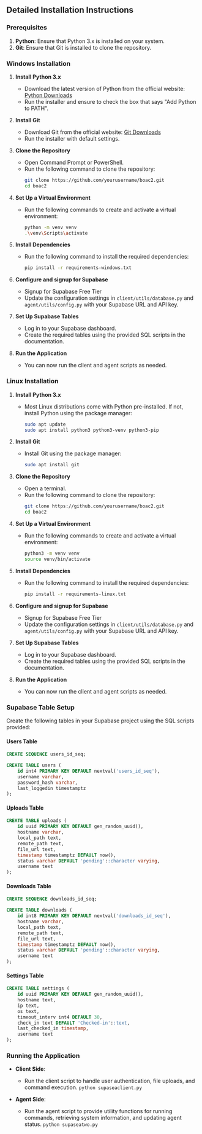 ## Detailed Installation Instructions

### Prerequisites

1. **Python**: Ensure that Python 3.x is installed on your system.
2. **Git**: Ensure that Git is installed to clone the repository.

### Windows Installation

1. **Install Python 3.x**
   - Download the latest version of Python from the official website: [Python Downloads](https://www.python.org/downloads/)
   - Run the installer and ensure to check the box that says "Add Python to PATH".

2. **Install Git**
   - Download Git from the official website: [Git Downloads](https://git-scm.com/download/win)
   - Run the installer with default settings.

3. **Clone the Repository**
   - Open Command Prompt or PowerShell.
   - Run the following command to clone the repository:
     ```sh
     git clone https://github.com/yourusername/boac2.git
     cd boac2
     ```

4. **Set Up a Virtual Environment**
   - Run the following commands to create and activate a virtual environment:
     ```sh
     python -m venv venv
     .\venv\Scripts\activate
     ```

5. **Install Dependencies**
   - Run the following command to install the required dependencies:
     ```sh
     pip install -r requirements-windows.txt
     ```

6. **Configure and signup for Supabase**
   - Signup for Supabase Free Tier
   - Update the configuration settings in `client/utils/database.py` and `agent/utils/config.py` with your Supabase URL and API key.

7. **Set Up Supabase Tables**
   - Log in to your Supabase dashboard.
   - Create the required tables using the provided SQL scripts in the documentation.

8. **Run the Application**
   - You can now run the client and agent scripts as needed.

### Linux Installation

1. **Install Python 3.x**
   - Most Linux distributions come with Python pre-installed. If not, install Python using the package manager:
     ```sh
     sudo apt update
     sudo apt install python3 python3-venv python3-pip
     ```

2. **Install Git**
   - Install Git using the package manager:
     ```sh
     sudo apt install git
     ```

3. **Clone the Repository**
   - Open a terminal.
   - Run the following command to clone the repository:
     ```sh
     git clone https://github.com/yourusername/boac2.git
     cd boac2
     ```

4. **Set Up a Virtual Environment**
   - Run the following commands to create and activate a virtual environment:
     ```sh
     python3 -m venv venv
     source venv/bin/activate
     ```

5. **Install Dependencies**
   - Run the following command to install the required dependencies:
     ```sh
     pip install -r requirements-linux.txt
     ```

6. **Configure and signup for Supabase**
   - Signup for Supabase Free Tier
   - Update the configuration settings in `client/utils/database.py` and `agent/utils/config.py` with your Supabase URL and API key.

7. **Set Up Supabase Tables**
   - Log in to your Supabase dashboard.
   - Create the required tables using the provided SQL scripts in the documentation.

8. **Run the Application**
   - You can now run the client and agent scripts as needed.

### Supabase Table Setup

Create the following tables in your Supabase project using the SQL scripts provided:

#### Users Table
```sql
CREATE SEQUENCE users_id_seq;

CREATE TABLE users (
    id int4 PRIMARY KEY DEFAULT nextval('users_id_seq'),
    username varchar,
    password_hash varchar,
    last_loggedin timestamptz
);
```

#### Uploads Table
```sql
CREATE TABLE uploads (
    id uuid PRIMARY KEY DEFAULT gen_random_uuid(),
    hostname varchar,
    local_path text,
    remote_path text,
    file_url text,
    timestamp timestamptz DEFAULT now(),
    status varchar DEFAULT 'pending'::character varying,
    username text
);
```

#### Downloads Table
```sql
CREATE SEQUENCE downloads_id_seq;

CREATE TABLE downloads (
    id int8 PRIMARY KEY DEFAULT nextval('downloads_id_seq'),
    hostname varchar,
    local_path text,
    remote_path text,
    file_url text,
    timestamp timestamptz DEFAULT now(),
    status varchar DEFAULT 'pending'::character varying,
    username text
);
```

#### Settings Table
```sql
CREATE TABLE settings (
    id uuid PRIMARY KEY DEFAULT gen_random_uuid(),
    hostname text,
    ip text,
    os text,
    timeout_interv int4 DEFAULT 30,
    check_in text DEFAULT 'Checked-in'::text,
    last_checked_in timestamp,
    username text
);
```

### Running the Application

- **Client Side**:
  - Run the client script to handle user authentication, file uploads, and command execution.
    `python supaseaclient.py`

- **Agent Side**:
  - Run the agent script to provide utility functions for running commands, retrieving system information, and updating agent status.
    `python supaseatwo.py`